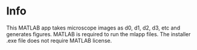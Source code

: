 # Info
This MATLAB app takes microscope images as d0, d1, d2, d3, etc and generates figures. 
MATLAB is required to run the mlapp files. 
The installer .exe file does not require MATLAB license.
